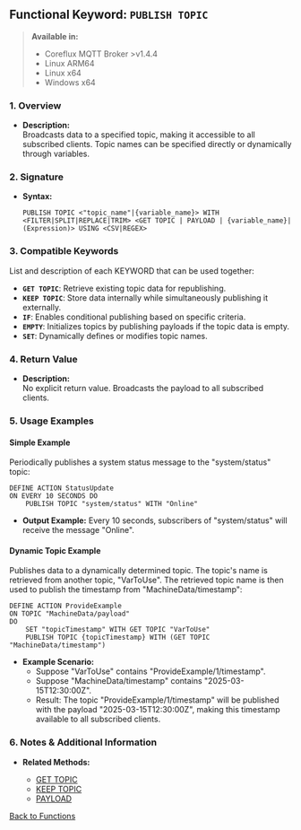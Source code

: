 ## Functional Keyword: `PUBLISH TOPIC`
> **Available in:**
> - Coreflux MQTT Broker >v1.4.4  
> - Linux ARM64 
> - Linux x64 
> - Windows x64 
### 1. Overview
- **Description:**  
  Broadcasts data to a specified topic, making it accessible to all subscribed clients. Topic names can be specified directly or dynamically through variables.

### 2. Signature
- **Syntax:**  
  ```lot
  PUBLISH TOPIC <"topic_name"|{variable_name}> WITH <FILTER|SPLIT|REPLACE|TRIM> <GET TOPIC | PAYLOAD | {variable_name}|(Expression)> USING <CSV|REGEX>
  ```

### 3. Compatible Keywords
List and description of each KEYWORD that can be used together:
- **`GET TOPIC`**: Retrieve existing topic data for republishing.
- **`KEEP TOPIC`**: Store data internally while simultaneously publishing it externally.
- **`IF`**: Enables conditional publishing based on specific criteria.
- **`EMPTY`**: Initializes topics by publishing payloads if the topic data is empty.
- **`SET`**: Dynamically defines or modifies topic names.

### 4. Return Value
- **Description:**  
  No explicit return value. Broadcasts the payload to all subscribed clients.

### 5. Usage Examples

#### Simple Example
Periodically publishes a system status message to the "system/status" topic:

```lot
DEFINE ACTION StatusUpdate
ON EVERY 10 SECONDS DO
    PUBLISH TOPIC "system/status" WITH "Online"
```
- **Output Example:** Every 10 seconds, subscribers of "system/status" will receive the message "Online".

#### Dynamic Topic Example
Publishes data to a dynamically determined topic. The topic's name is retrieved from another topic, "VarToUse". The retrieved topic name is then used to publish the timestamp from "MachineData/timestamp":

```lot
DEFINE ACTION ProvideExample
ON TOPIC "MachineData/payload"
DO
    SET "topicTimestamp" WITH GET TOPIC "VarToUse"
    PUBLISH TOPIC {topicTimestamp} WITH (GET TOPIC "MachineData/timestamp")
```
- **Example Scenario:**
  - Suppose "VarToUse" contains "ProvideExample/1/timestamp".
  - Suppose "MachineData/timestamp" contains "2025-03-15T12:30:00Z".
  - Result: The topic "ProvideExample/1/timestamp" will be published with the payload "2025-03-15T12:30:00Z", making this timestamp available to all subscribed clients.

### 6. Notes & Additional Information
- **Related Methods:**  
    
    - [GET TOPIC](../GET%20TOPIC/GET%20TOPIC.md)  
    - [KEEP TOPIC](../KEEP%20TOPIC/KEEP%20TOPIC.md)
    - [PAYLOAD](../../Entities/PAYLOAD/PAYLOAD.md)  

[Back to Functions](../Functional.md)
